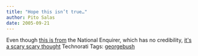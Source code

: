 ```yaml
---
title: "Hope this isn’t true…"
author: Pito Salas
date: 2005-09-21
---
```




Even though [this is from](<http://www.nationalenquirer.com/celebrity/63426>)
the National Enquirer, which has no credibility, [it's a scary scary
thought](<http://www.nationalenquirer.com/celebrity/63426>) Technorati Tags:
[georgebush](<http://www.technorati.com/tag/georgebush>)


